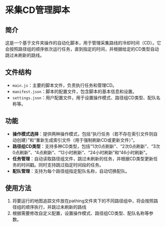 # 采集CD管理脚本

## 简介
这是一个基于文件夹操作的自动化脚本，用于管理采集路线的冷却时间（CD）。它会按照路径组的顺序依次运行任务，直到指定的时间，并根据给定的CD类型自动跳过未刷新的路线。

## 文件结构
- `main.js`：主要的脚本文件，负责执行任务和管理CD。
- `manifest.json`：脚本的配置文件，包含脚本的基本信息和设置。
- `settings.json`：用户配置文件，用于设置操作模式、路径组CD类型、配队名称等。

## 功能
- **操作模式选择**：提供两种操作模式，包括“执行任务（若不存在索引文件则自动创建）”和“重新生成索引文件（用于强制刷新CD或更新文件）”。
- **路径组CD类型**：支持多种CD类型，包括“1次0点刷新”、“2次0点刷新”、“3次0点刷新”、“4点刷新”、“12小时刷新”、“24小时刷新”和“46小时刷新”。
- **任务管理**：自动读取路径组文件，跳过未刷新的任务，并根据CD类型更新任务的时间戳。同时支持跳过指定时间段的任务。
- **配队管理**：支持为每个路径组指定配队名称，自动切换配队。

## 使用方法
1. 将要运行的地图追踪文件放在pathing文件夹下的不同路径组中，将会按照路径组的顺序执行，并跳过未刷新的路线
2. 根据需要修改自定义配置，设置操作模式、路径组CD类型、配队名称等参数。